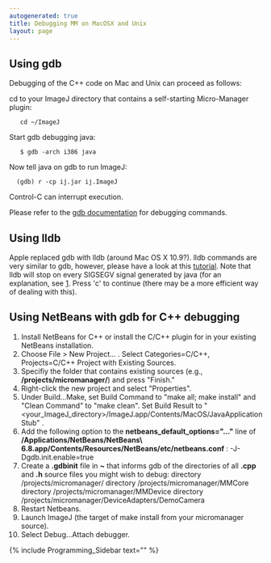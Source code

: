 ```yaml
---
autogenerated: true
title: Debugging MM on MacOSX and Unix
layout: page
---
```


## Using gdb

Debugging of the C++ code on Mac and Unix can proceed as follows:

cd to your ImageJ directory that contains a self-starting Micro-Manager
plugin:

`   cd ~/ImageJ`

Start gdb debugging java:

`   $ gdb -arch i386 java`

Now tell java on gdb to run ImageJ:

`  (gdb) r -cp ij.jar ij.ImageJ`

Control-C can interrupt execution.

Please refer to the [gdb
documentation](http://sourceware.org/gdb/current/onlinedocs/gdb_toc.html)
for debugging commands.

## Using lldb

Apple replaced gdb with lldb (around Mac OS X 10.9?). lldb commands are
very similar to gdb, however, please have a look at this
[tutorial](http://lldb.llvm.org/tutorial.html). Note that lldb will stop
on every SIGSEGV signal generated by java (for an explanation, see
[1](http://fusionsecurity.blogspot.com/2011/10/why-am-i-seeing-sigsegv-when-i-strace.html).
Press 'c' to continue (there may be a more efficient way of dealing with
this).

## Using NetBeans with gdb for C++ debugging

1.  Install NetBeans for C++ or install the C/C++ plugin for in your
    existing NetBeans installation.
2.  Choose File &gt; New Project... . Select Categories=C/C++,
    Projects=C/C++ Project with Existing Sources.
3.  Specifiy the folder that contains existing sources (e.g.,
    **/projects/micromanager/**) and press "Finish."
4.  Right-click the new project and select "Properties".
5.  Under Build...Make, set Build Command to "make all; make install"
    and "Clean Command" to "make clean". Set Build Result to
    "<your_ImageJ_directory>/ImageJ.app/Contents/MacOS/JavaApplicationStub"
    .
6.  Add the following option to the **netbeans\_default\_options="..."**
    line of **/Applications/NetBeans/NetBeans\\
    6.8.app/Contents/Resources/NetBeans/etc/netbeans.conf** :
        -J-Dgdb.init.enable=true
7.  Create a **.gdbinit** file in **\~** that informs gdb of the
    directories of all **.cpp** and **.h** source files you might wish
    to debug:
        directory /projects/micromanager/
        directory /projects/micromanager/MMCore
        directory /projects/micromanager/MMDevice
        directory /projects/micromanager/DeviceAdapters/DemoCamera
8.  Restart Netbeans.
9.  Launch ImageJ (the target of make install from your micromanager
    source).
10. Select Debug...Attach debugger.

{% include Programming_Sidebar text="" %}
